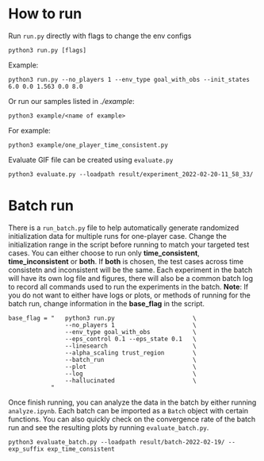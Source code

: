 # How to run
Run ```run.py``` directly with flags to change the env configs
```
python3 run.py [flags]
```
Example:
```
python3 run.py --no_players 1 --env_type goal_with_obs --init_states 6.0 0.0 1.563 0.0 8.0
```
Or run our samples listed in *./example*:
```
python3 example/<name of example>
```
For example:
```
python3 example/one_player_time_consistent.py
```

Evaluate GIF file can be created using ```evaluate.py```
```
python3 evaluate.py --loadpath result/experiment_2022-02-20-11_58_33/
```

# Batch run
There is a ```run_batch.py``` file to help automatically generate randomized initialization data for multiple runs for one-player case. Change the initialization range in the script before running to match your targeted test cases. You can either choose to run only **time_consistent**, **time_inconsistent** or **both**. If **both** is chosen, the test cases across time consistetn and inconsistent will be the same. Each experiment in the batch will have its own log file and figures, there will also be a common batch log to record all commands used to run the experiments in the batch.
**Note**: If you do not want to either have logs or plots, or methods of running for the batch run, change information in the **base_flag** in the script.
```
base_flag = "   python3 run.py                      \
                --no_players 1                      \
                --env_type goal_with_obs            \
                --eps_control 0.1 --eps_state 0.1   \
                --linesearch                        \
                --alpha_scaling trust_region        \
                --batch_run                         \
                --plot                              \
                --log                               \
                --hallucinated                      \
            "
```

Once finish running, you can analyze the data in the batch by either running ```analyze.ipynb```. Each batch can be imported as a ```Batch``` object with certain functions. You can also quickly check on the convergence rate of the batch run and see the resulting plots by running ```evaluate_batch.py```.
```
python3 evaluate_batch.py --loadpath result/batch-2022-02-19/ --exp_suffix exp_time_consistent
```